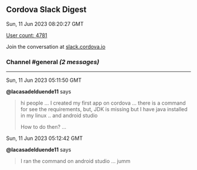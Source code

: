 ## Cordova Slack Digest
Sun, 11 Jun 2023 08:20:27 GMT

[User count: 4781](https://cordova.slack.com/)


Join the conversation at [slack.cordova.io](http://slack.cordova.io/)

### __Channel #general__ _(2 messages)_
---

Sun, 11 Jun 2023 05:11:50 GMT

__@lacasadelduende11__ says 
> hi people ... I created my first app on cordova ... there is a command for see the requirements, but, JDK is missing but I have java installed in my linux .. and android studio
> 
> How to do then? ...
> 

Sun, 11 Jun 2023 05:12:42 GMT

__@lacasadelduende11__ says 
> I ran the command on android studio ... jumm
> 
